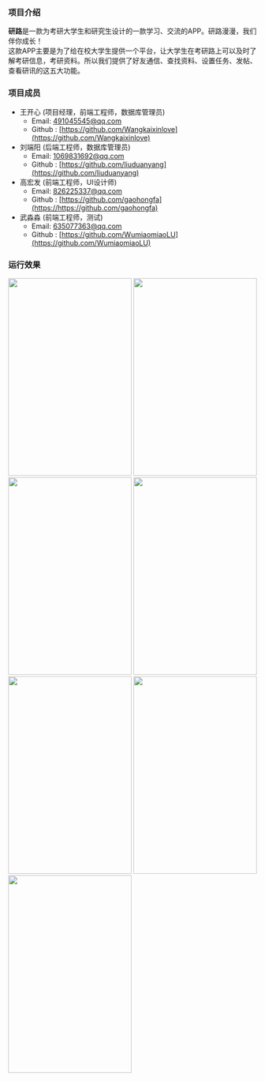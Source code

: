 ### 项目介绍

**研路**是一款为考研大学生和研究生设计的一款学习、交流的APP。研路漫漫，我们伴你成长！  
这款APP主要是为了给在校大学生提供一个平台，让大学生在考研路上可以及时了解考研信息，考研资料。所以我们提供了好友通信、查找资料、设置任务、发帖、查看研讯的这五大功能。  

### 项目成员

* 王开心 (项目经理，前端工程师，数据库管理员) 
    * Email: <491045545@qq.com>
    * Github : [https://github.com/Wangkaixinlove](https://github.com/Wangkaixinlove)
* 刘端阳 (后端工程师，数据库管理员) 
    * Email: <1069831692@qq.com>
    * Github : [https://github.com/liuduanyang](https://github.com/liuduanyang)
* 高宏发 (前端工程师，UI设计师)
    * Email: <826225337@qq.com>
    * Github : [https://github.com/gaohongfa](https://https://github.com/gaohongfa)
* 武淼淼 (前端工程师，测试)
    * Email: <635077363@qq.com>
    * Github : [https://github.com/WumiaomiaoLU](https://github.com/WumiaomiaoLU)
    
### 运行效果

<img src="/《研路》项目文档/1.项目启动/《研路》项目界面原型/images/任务.jpg" width=250 height=400 />
<img src="/《研路》项目文档/1.项目启动/《研路》项目界面原型/images/研讯.jpg" width=250 height=400 />
<img src="/《研路》项目文档/1.项目启动/《研路》项目界面原型/images/资料.jpg" width=250 height=400 />
<img src="/《研路》项目文档/1.项目启动/《研路》项目界面原型/images/社区.jpg" width=250 height=400 />
<img src="/《研路》项目文档/1.项目启动/《研路》项目界面原型/images/消息.jpg" width=250 height=400 />
<img src="/《研路》项目文档/1.项目启动/《研路》项目界面原型/images/群.jpg" width=250 height=400 />
<img src="/《研路》项目文档/1.项目启动/《研路》项目界面原型/images/我的.jpg" width=250 height=400 />
